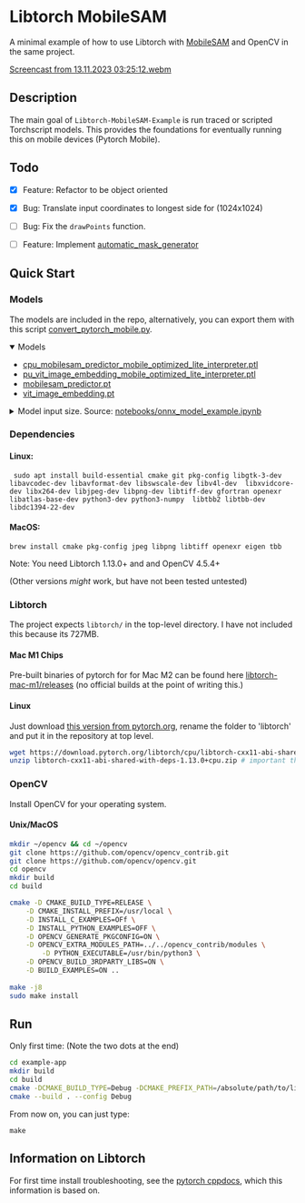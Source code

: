 # Libtorch MobileSAM 

A minimal example of how to use Libtorch with [MobileSAM](https://github.com/ChaoningZhang/MobileSAM) and OpenCV in the same project.

[Screencast from 13.11.2023 03:25:12.webm](https://github.com/cyrillkuettel/Libtorch-MobileSAM-Example/assets/36520284/f5311c46-644f-45a7-adf3-a60bc853f4a9)

## Description

The main goal of `Libtorch-MobileSAM-Example` is run traced or scripted Torchscript models. This provides the foundations for eventually running this on mobile devices (Pytorch Mobile).

## Todo

- [x] Feature: Refactor to be object oriented
- [x] Bug: Translate input coordinates to longest side for (1024x1024)
- [ ] Bug: Fix the `drawPoints` function. 
- [ ] Feature: Implement [automatic_mask_generator](https://github.com/ChaoningZhang/MobileSAM/blob/master/mobile_sam/automatic_mask_generator.py)



## Quick Start
### Models

The models are included in the repo, alternatively, you can export them with this script [convert_pytorch_mobile.py](https://github.com/cmarschner/MobileSAM/blob/cmarschner/convert/scripts/convert_pytorch_mobile.py).

<details open>
    <summary>Models</summary>
    <ul>
        <li>
            <a href="https://github.com/cyrillkuettel/Libtorch-MobileSAM-Example/tree/master/example-app/models/">cpu_mobilesam_predictor_mobile_optimized_lite_interpreter.ptl</a>
        </li>
        <li>
            <a href="https://github.com/cyrillkuettel/Libtorch-MobileSAM-Example/blob/master/example-app/models/cpu_vit_image_embedding_mobile_optimized_lite_interpreter.ptl">pu_vit_image_embedding_mobile_optimized_lite_interpreter.ptl</a>
        </li>
        <li>
            <a href="https://github.com/cyrillkuettel/Libtorch-MobileSAM-Example/blob/master/example-app/models/mobilesam_predictor.pt">mobilesam_predictor.pt</a>
        </li>
        <li>
            <a href="https://github.com/cyrillkuettel/Libtorch-MobileSAM-Example/blob/master/example-app/models/vit_image_embedding.pt">vit_image_embedding.pt</a>
        </li>
    </ul>
</details>

<details>
<summary>Model input size. Source:
    <a href="https://github.com/ChaoningZhang/MobileSAM/blob/12d80d4e32b277de299130d8ce28cc949fb54b6c/notebooks/onnx_model_example.ipynb">notebooks/onnx_model_example.ipynb</a></summary>
    <ul>
        <li>
            `image_embeddings`: The image embedding from predictor.get_image_embedding(). Has a batch index of length 1.
        </li>
        <li>
            `point_coords`: Coordinates of sparse input prompts, corresponding to both point inputs and box inputs.
            Boxes
            are encoded using two points, one for the top-left corner and one for the bottom-right corner. Coordinates
            must already be transformed to long-side 1024. Has a batch index of length 1.
        </li>
        <li>
            `point_labels`: Labels for the sparse input prompts. 0 is a negative input point, 1 is a positive input
            point,
            2 is a top-left box corner, 3 is a bottom-right box corner, and -1 is a padding point. If there is no box
            input, a single padding point with label -1 and coordinates (0.0, 0.0) should be concatenated.
        </li>
        <li>
            `mask_input`: A mask input to the model with shape 1x1x256x256. This must be supplied even if there is no
            mask
            input. In this case, it can just be zeros.
        </li>
        <li>
            `has_mask_input`: An indicator for the mask input. 1 indicates a mask input, 0 indicates no mask input.
        </li>
        <li>
            `orig_im_size`: The size of the input image in (H,W) format, before any transformation.
        </li>
    </ul>
</details>



###  Dependencies
#### Linux: 
```console
 sudo apt install build-essential cmake git pkg-config libgtk-3-dev libavcodec-dev libavformat-dev libswscale-dev libv4l-dev  libxvidcore-dev libx264-dev libjpeg-dev libpng-dev libtiff-dev gfortran openexr libatlas-base-dev python3-dev python3-numpy  libtbb2 libtbb-dev libdc1394-22-dev
```

#### MacOS: 
```console
brew install cmake pkg-config jpeg libpng libtiff openexr eigen tbb
```
Note: You need Libtorch 1.13.0+ and and OpenCV 4.5.4+

(Other versions _might_ work, but have not been tested untested)
### Libtorch 
The project expects `libtorch/` in the top-level directory. I have not included this because its 727MB. 

#### Mac M1 Chips

Pre-built binaries of pytorch for for Mac M2 can be found here [libtorch-mac-m1/releases](https://github.com/mlverse/libtorch-mac-m1/releases) (no official builds at the point of writing this.) 

#### Linux

Just download [this version from pytorch.org](https://download.pytorch.org/libtorch/cpu/libtorch-cxx11-abi-shared-with-deps-1.13.0%2Bcpu.zip), rename the folder to 'libtorch' and put it in the repository at top level.

```bash
wget https://download.pytorch.org/libtorch/cpu/libtorch-cxx11-abi-shared-with-deps-1.13.0%2Bcpu.zip
unzip libtorch-cxx11-abi-shared-with-deps-1.13.0+cpu.zip # important that it's the  `cxx11 ABI` version, works with OpenCV)
```

### OpenCV 
Install OpenCV for your operating system. 
#### Unix/MacOS


```bash
mkdir ~/opencv && cd ~/opencv
git clone https://github.com/opencv/opencv_contrib.git
git clone https://github.com/opencv/opencv.git
cd opencv
mkdir build 
cd build

cmake -D CMAKE_BUILD_TYPE=RELEASE \
	-D CMAKE_INSTALL_PREFIX=/usr/local \
	-D INSTALL_C_EXAMPLES=OFf \
	-D INSTALL_PYTHON_EXAMPLES=OFF \
	-D OPENCV_GENERATE_PKGCONFIG=ON \
	-D OPENCV_EXTRA_MODULES_PATH=../../opencv_contrib/modules \
        -D PYTHON_EXECUTABLE=/usr/bin/python3 \
	-D OPENCV_BUILD_3RDPARTY_LIBS=ON \
	-D BUILD_EXAMPLES=ON ..
  
make -j8
sudo make install
```


## Run

Only first time: (Note the two dots at the end)
```bash
cd example-app
mkdir build
cd build
cmake -DCMAKE_BUILD_TYPE=Debug -DCMAKE_PREFIX_PATH=/absolute/path/to/libtorch ..
cmake --build . --config Debug
```

From now on, you can just type:

```
make
```



## Information on Libtorch
For first time install troubleshooting, see the [pytorch cppdocs](https://pytorch.org/cppdocs/installing.html), which this information is based on.
